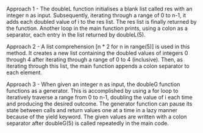 Approach 1 - The doubleL function initialises a blank list called res with an integer n as input. Subsequently, iterating through a range of 0 to n-1, it adds each doubled value of i to the res list. The res list is finally returned by the function. Another loop in the main function prints, using a colon as a separator, each entry in the list returned by doubleL(5).

Approach 2 - A list comprehension [n * 2 for n in range(5)] is used in this method. It creates a new list containing the doubled values of integers 0 through 4 after iterating through a range of 0 to 4 (inclusive). Then, as iterating through this list, the main function appends a colon separator to each element.

Approach 3 - When given an integer n as input, the doubleG function functions as a generator. This is accomplished by using a for loop to iteratively traverse a range from 0 to n-1, doubling the value of i each time and producing the desired outcome. The generator function can pause its state between calls and return values one at a time in a lazy manner because of the yield keyword. The given values are written with a colon separator after doubleG(5) is called repeatedly in the main code.
